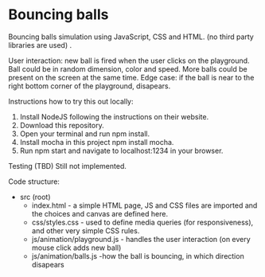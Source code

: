 # Bouncing balls 

 Bouncing balls simulation using JavaScript, CSS and HTML. (no third party libraries are used) . 
 
 User interaction: new ball is fired when the user clicks on the playground.
 Ball could be in random dimension, color and speed. 
 More balls could be present on the screen at the same time. 
 Edge case: if the ball is near to the right bottom corner of the playground, disapears. 
 
 
Instructions how to try this out locally: 

1. Install NodeJS following the instructions on their website.
2. Download this repository.
3. Open your terminal and run npm install.
4. Install mocha in this project npm install mocha.
5. Run npm start and navigate to localhost:1234 in your browser.


Testing (TBD) 
Still not implemented. 



Code structure: 
- src (root) 
  - index.html - a simple HTML page, JS and CSS files are imported and the choices and canvas are defined here.
  - css/styles.css - used to define media queries (for responsiveness), and other very simple CSS rules.
  - js/animation/playground.js - handles the user interaction (on every mouse click adds new ball) 
  - js/animation/balls.js -how the ball is bouncing, in which direction disapears




